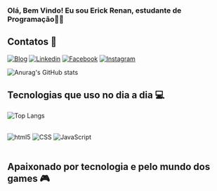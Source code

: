 ### Olá, Bem Vindo! Eu sou Erick Renan, estudante de Programação👋🏽

## Contatos 📱

[![Blog](https://img.shields.io/badge/Gmail-D14836?style=for-the-badge&logo=gmail&logoColor=white)](https://erickrenan.567@gmail.com)
[![Linkedin](https://img.shields.io/badge/LinkedIn-0077B5?style=for-the-badge&logo=linkedin&logoColor=white)](https://https://www.linkedin.com/in/erick-renan)
[![Facebook](https://img.shields.io/badge/Facebook-1877F2?style=for-the-badge&logo=facebook&logoColor=white)](https://https://www.facebook.com/erick.martins)
[![Instagram](https://img.shields.io/badge/Instagram-E4405F?style=for-the-badge&logo=instagram&logoColor=white)](https://https://www.instagram.com/erick_martinssz)

![Anurag's GitHub stats](https://github-readme-stats.vercel.app/api?username=erickrenama&show_icons=true&theme=tokyonight)




## Tecnologias que uso no dia a dia 💻

![Top Langs](https://github-readme-stats.vercel.app/api/top-langs/?username=erickrenama&hide_progress=true)

<div style="display: inline_block"><br/>
  <img align="center" alt="html5" src="https://img.shields.io/badge/HTML5-E34F26?style=for-the-badge&logo=html5&logoColor=white" />
<img align="center" alt="CSS" src="https://img.shields.io/badge/CSS-239120?&style=for-the-badge&logo=css3&logoColor=white" />
<img align="center" alt="JavaScript" src="https://img.shields.io/badge/JavaScript-F7DF1E?style=for-the-badge&logo=javascript&logoColor=black" />
</div><br/>
 
 ## Apaixonado por tecnologia e pelo mundo dos games 🎮
